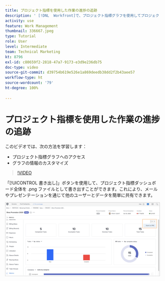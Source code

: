 ```yaml
---
title: プロジェクト指標を使用した作業の進捗の追跡
description: ' [!DNL  Workfront]で、プロジェクト指標グラフを使用してプロジェクト作業の進捗を追跡する方法について説明します。'
activity: use
feature: Work Management
thumbnail: 336667.jpeg
type: Tutorial
role: User
level: Intermediate
team: Technical Marketing
kt: 8796
exl-id: c80659f2-2818-47a7-9173-e3d9e236db75
doc-type: video
source-git-commit: d39754b619e526e1a869deedb38dd2f2b43aee57
workflow-type: ht
source-wordcount: '79'
ht-degree: 100%

---
```


# プロジェクト指標を使用した作業の進捗の追跡

このビデオでは、次の方法を学習します：

* プロジェクト指標グラフへのアクセス
* グラフの情報のカスタマイズ

>[!VIDEO](https://video.tv.adobe.com/v/336667/?quality=12)

「[!UICONTROL 書き出し]」ボタンを使用して、プロジェクト指標ダッシュボード全体を .png ファイルとして書き出すことができます。これにより、メールやプレゼンテーションを通じて他のユーザーとデータを簡単に共有できます。

![書き出されたプロジェクト指標ページ](assets/planner-fund-metrics-export.png)

<!---
Overview of project metrics
--->
